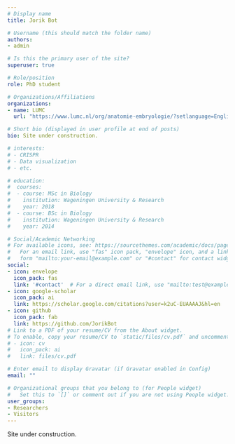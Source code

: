 ```yaml
---
# Display name
title: Jorik Bot

# Username (this should match the folder name)
authors:
- admin

# Is this the primary user of the site?
superuser: true

# Role/position
role: PhD student

# Organizations/Affiliations
organizations:
- name: LUMC
  url: "https://www.lumc.nl/org/anatomie-embryologie/?setlanguage=English"

# Short bio (displayed in user profile at end of posts)
bio: Site under construction.

# interests:
# - CRISPR
# - Data visualization
# - etc.

# education:
#  courses:
#  - course: MSc in Biology
#    institution: Wageningen University & Research
#    year: 2018
#  - course: BSc in Biology
#    institution: Wageningen University & Research
#    year: 2014

# Social/Academic Networking
# For available icons, see: https://sourcethemes.com/academic/docs/page-builder/#icons
#   For an email link, use "fas" icon pack, "envelope" icon, and a link in the
#   form "mailto:your-email@example.com" or "#contact" for contact widget.
social:
- icon: envelope
  icon_pack: fas
  link: '#contact'  # For a direct email link, use "mailto:test@example.org".
- icon: google-scholar
  icon_pack: ai
  link: https://scholar.google.com/citations?user=k2uC-EUAAAAJ&hl=en
- icon: github
  icon_pack: fab
  link: https://github.com/JorikBot
# Link to a PDF of your resume/CV from the About widget.
# To enable, copy your resume/CV to `static/files/cv.pdf` and uncomment the lines below.
# - icon: cv
#   icon_pack: ai
#   link: files/cv.pdf

# Enter email to display Gravatar (if Gravatar enabled in Config)
email: ""

# Organizational groups that you belong to (for People widget)
#   Set this to `[]` or comment out if you are not using People widget.
user_groups:
- Researchers
- Visitors
---
```


Site under construction.

